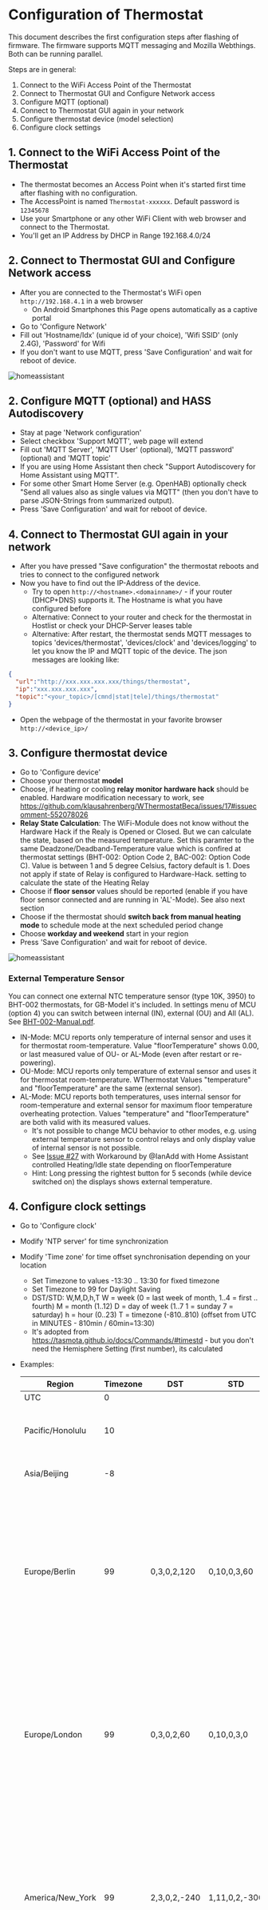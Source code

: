 # Configuration of Thermostat

This document describes the first configuration steps after flashing of firmware. The firmware supports MQTT messaging and
Mozilla Webthings. Both can be running parallel.

Steps are in general:

1. Connect to the WiFi Access Point of the Thermostat
2. Connect to Thermostat GUI and Configure Network access
3. Configure MQTT (optional)
4. Connect to Thermostat GUI again in your network
5. Configure thermostat device (model selection)
6. Configure clock settings

## 1. Connect to the WiFi Access Point of the Thermostat

* The thermostat becomes an Access Point when it's started first time after flashing with no configuration.
* The AccessPoint is named `Thermostat-xxxxxx`. Default password is `12345678`
* Use your Smartphone or any other WiFi Client with web browser and connect to the Thermostat.
* You'll get an IP Address by DHCP in Range 192.168.4.0/24

## 2. Connect to Thermostat GUI and Configure Network access

* After you are connected to the Thermostat's WiFi open `http://192.168.4.1` in a web browser
  * On Android Smartphones this Page opens automatically as a captive portal
* Go to 'Configure Network'
* Fill out 'Hostname/Idx' (unique id of your choice), 'Wifi SSID' (only 2.4G), 'Password' for Wifi
* If you don't want to use MQTT, press 'Save Configuration' and wait for reboot of device.

![homeassistant](docs/images/Setup_Network.png)  

## 2. Configure MQTT (optional) and HASS Autodiscovery

* Stay at page 'Network configuration'
* Select checkbox 'Support MQTT', web page will extend
* Fill out 'MQTT Server', 'MQTT User' (optional), 'MQTT password' (optional) and 'MQTT topic'
* If you are using Home Assistant then check "Support Autodiscovery for Home Assistant using MQTT".
* For some other Smart Home Server (e.g. OpenHAB) optionally check "Send all values also as single values via MQTT" (then you don't have to parse JSON-Strings from summarized output).
* Press 'Save Configuration' and wait for reboot of device.

## 4. Connect to Thermostat GUI again in your network

* After you have pressed "Save configuration" the thermostat reboots and tries to connect to the configured network
* Now you have to find out the IP-Address of the device.
  * Try to open `http://<hostname>.<domainname>/` - if your router (DHCP+DNS) supports it. The Hostname is what you have configured before
  * Alternative: Connect to your router and check for the thermostat in Hostlist or check your DHCP-Server leases table
  * Alternative: After restart, the thermostat sends MQTT messages to topics 'devices/thermostat', 'devices/clock' and 'devices/logging' to let you know the IP and MQTT topic of the device. The json messages are looking like:

```json
{
  "url":"http://xxx.xxx.xxx.xxx/things/thermostat",
  "ip":"xxx.xxx.xxx.xxx",
  "topic":"<your_topic>/[cmnd|stat|tele]/things/thermostat"
}
```

* Open the webpage of the thermostat in your favorite browser `http://<device_ip>/`

## 3. Configure thermostat device

* Go to 'Configure device'
* Choose your thermostat **model**
* Choose, if heating or cooling **relay monitor hardware hack** should be enabled. Hardware modification necessary to work, see <https://github.com/klausahrenberg/WThermostatBeca/issues/17#issuecomment-552078026>
* **Relay State Calculation**: The WiFi-Module does not know without the Hardware Hack if the Realy is Opened or Closed.
   But we can calculate the state, based on the measured temperature.
   Set this paramter to the same Deadzone/Deadband-Temperature value which is confired at thermostat settings (BHT-002: Option Code 2, BAC-002: Option Code C). Value is between 1 and 5 degree Celsius, factory default is 1.
   Does not apply if state of Relay is configured to Hardware-Hack.
setting to calculate the state of the Heating Relay
* Choose if **floor sensor** values should be reported (enable if you have floor sensor connected and are running in 'AL'-Mode). See also next section
* Choose if the thermostat should **switch back from manual heating mode** to schedule mode at the next scheduled period change
* Choose **workday and weekend** start in your region
* Press 'Save Configuration' and wait for reboot of device.

![homeassistant](docs/images/Setup_Thermostat.png)  

### External Temperature Sensor

You can connect one external NTC temperature sensor (type 10K, 3950) to BHT-002 thermostats, for GB-Model it's included.
In settings menu of MCU (option 4) you can switch between internal (IN), external (OU) and All (AL). See [BHT-002-Manual.pdf](./docs/BHT-002-Manual-long.pdf).

* IN-Mode: MCU reports only temperature of internal sensor and uses it for thermostat room-temperature. Value "floorTemperature" shows 0.00, or last measured value of OU- or AL-Mode (even after restart or re-powering).
* OU-Mode: MCU reports only temperature of external sensor and uses it for thermostat room-temperature. WThermostat Values "temperature" and "floorTemperature" are the same (external sensor).
* AL-Mode: MCU reports both temperatures, uses internal sensor for room-temperature and external sensor for maximum floor temperature overheating protection. Values "temperature" and "floorTemperature" are both valid with its measured values.
  * It's not possible to change MCU behavior to other modes, e.g. using external temperature sensor to control relays and only display value of internal sensor is not possible.
  * See [Issue #27](https://github.com/fashberg/WThermostatBeca/issues/27) with Workaround by @IanAdd with Home Assistant controlled Heating/Idle state depending on floorTemperature
  * Hint: Long pressing the rightest button for 5 seconds (while device switched on) the displays shows external temperature.

## 4. Configure clock settings

* Go to 'Configure clock'
* Modify 'NTP server' for time synchronization
* Modify 'Time zone' for time offset synchronisation depending on your location
  * Set Timezone to values -13:30 .. 13:30 for fixed timezone
  * Set Timezone to 99 for Daylight Saving
  * DST/STD: W,M,D,h,T
  W = week (0 = last week of month, 1..4 = first .. fourth)
  M = month (1..12)
  D = day of week (1..7 1 = sunday 7 = saturday)
  h = hour (0..23)
  T = timezone (-810..810) (offset from UTC in MINUTES - 810min / 60min=13:30)
  * It's adopted from <https://tasmota.github.io/docs/Commands/#timestd> - but you don't need the Hemisphere Setting (first number), its calculated
* Examples:

  | Region | Timezone | DST | STD | Explanation |
  | ---------- | ---------- | ----- | ----- | ---- |
  | UTC | 0 |  |  | Just UTC
  | Pacific/Honolulu | 10 |  |  | Fixed 10 Hours Offset, no Daylight saving
  | Asia/Beijing | -8 |  | |  Fixed -8 hours Offset
  | Europe/Berlin | 99 |  0,3,0,2,120 | 0,10,0,3,60 | DST from last Sunday in March at 2 o'clock with 2h Offset from UTC and ends at last sunday in October at 3 o clock with 1 hour offset during standard time
  | Europe/London | 99 |  0,3,0,2,60 | 0,10,0,3,0 | DST from last Sunday in March at 2 o'clock with 1h Offset from UTC and ends at last sunday in October at 3 o clock with no offset during standard time
  | America/New_York | 99 | 2,3,0,2,-240 | 1,11,0,2,-300 | DST from 2nd Sunday in March at 2 o'clock with -4h Offset from UTC and ends at first sunday in November at 3 o clock with -5h offset during standard time
  | Australia/Sydney | 99 | 1,10,1,2,660 | 1,4,1,3,600 | DST from first Sunday in October at 3 o'clock with 11h Offset from UTC and ends at first sunday in April at 2 o clock with 10h offset during standard time

## 5. Troubleshooting

### Logging

If anything went wrong set MQTT-Logging to "trace" and monitor with MQTT-Client:

```sh
mosquitto_sub  -h  <mqttserver> -v -t "<MQTT-TOPIC>/tele/log/#"
```

### Network Recovery

If you cannot access your device, try to switch to Access-Point mode:

* Power off the device by Pressing the button in the middle.
* Then press the "down" button (most right) for about 8 seconds.
* The Screen starts to blink and shows a WiFi-Icon.
* The thermostat is now an Access Point named `Thermostat-xxxxxx`. Default password is `12345678`
* Now you can fix network settings.
* Saving settings or pressing power button switches back to Station mode
